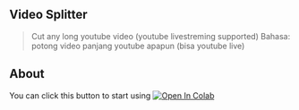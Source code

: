 ## Video Splitter
> Cut any long youtube video (youtube livestreming supported)
> Bahasa: potong video panjang youtube apapun (bisa youtube live)
## About
You can click this button to start using
[![Open In Colab](https://colab.research.google.com/assets/colab-badge.svg)](https://colab.research.google.com/github/sirpps/youtube-splitter/blob/main/splitter.ipynb)
